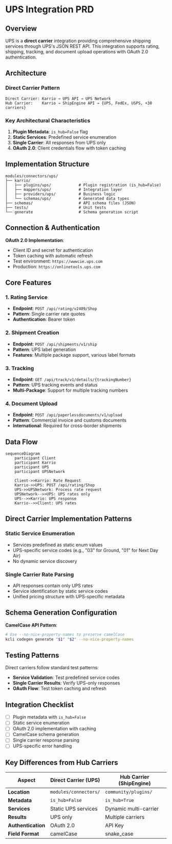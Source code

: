 # UPS Integration PRD

## Overview

UPS is a **direct carrier** integration providing comprehensive shipping services through UPS's JSON REST API. This integration supports rating, shipping, tracking, and document upload operations with OAuth 2.0 authentication.

## Architecture

### Direct Carrier Pattern

```
Direct Carrier: Karrio → UPS API → UPS Network
Hub Carrier:    Karrio → ShipEngine API → {UPS, FedEx, USPS, +30 carriers}
```

### Key Architectural Characteristics

1. **Plugin Metadata**: `is_hub=False` flag
2. **Static Services**: Predefined service enumeration
3. **Single Carrier**: All responses from UPS only
4. **OAuth 2.0**: Client credentials flow with token caching

## Implementation Structure

```
modules/connectors/ups/
├── karrio/
│   ├── plugins/ups/            # Plugin registration (is_hub=False)
│   ├── mappers/ups/            # Integration layer
│   ├── providers/ups/          # Business logic
│   └── schemas/ups/            # Generated data types
├── schemas/                    # API schema files (JSON)
├── tests/                      # Unit tests
└── generate                    # Schema generation script
```

## Connection & Authentication

**OAuth 2.0 Implementation**:
- Client ID and secret for authentication
- Token caching with automatic refresh
- Test environment: `https://wwwcie.ups.com`
- Production: `https://onlinetools.ups.com`

## Core Features

### 1. Rating Service
- **Endpoint**: `POST /api/rating/v2409/Shop`
- **Pattern**: Single carrier rate quotes
- **Authentication**: Bearer token

### 2. Shipment Creation
- **Endpoint**: `POST /api/shipments/v1/ship`
- **Pattern**: UPS label generation
- **Features**: Multiple package support, various label formats

### 3. Tracking
- **Endpoint**: `GET /api/track/v1/details/{trackingNumber}`
- **Pattern**: UPS tracking events and status
- **Multi-Package**: Support for multiple tracking numbers

### 4. Document Upload
- **Endpoint**: `POST /api/paperlessdocuments/v1/upload`
- **Pattern**: Commercial invoice and customs documents
- **International**: Required for cross-border shipments

## Data Flow

```mermaid
sequenceDiagram
    participant Client
    participant Karrio
    participant UPS
    participant UPSNetwork

    Client->>Karrio: Rate Request
    Karrio->>UPS: POST /api/rating/Shop
    UPS->>UPSNetwork: Process rate request
    UPSNetwork-->>UPS: UPS rates only
    UPS-->>Karrio: UPS response
    Karrio-->>Client: UPS rates
```

## Direct Carrier Implementation Patterns

### Static Service Enumeration
- Services predefined as static enum values
- UPS-specific service codes (e.g., "03" for Ground, "01" for Next Day Air)
- No dynamic service discovery

### Single Carrier Rate Parsing
- API responses contain only UPS rates
- Service identification by static service codes
- Unified pricing structure with UPS-specific metadata

## Schema Generation Configuration

**CamelCase API Pattern**:
```bash
# Use --no-nice-property-names to preserve camelCase
kcli codegen generate "$1" "$2" --no-nice-property-names
```

## Testing Patterns

Direct carriers follow standard test patterns:
- **Service Validation**: Test predefined service codes
- **Single Carrier Results**: Verify UPS-only responses
- **OAuth Flow**: Test token caching and refresh

## Integration Checklist

- [ ] Plugin metadata with `is_hub=False`
- [ ] Static service enumeration
- [ ] OAuth 2.0 implementation with caching
- [ ] CamelCase schema generation
- [ ] Single carrier response parsing
- [ ] UPS-specific error handling

## Key Differences from Hub Carriers

| Aspect | Direct Carrier (UPS) | Hub Carrier (ShipEngine) |
|--------|---------------------|-------------------------|
| **Location** | `modules/connectors/` | `community/plugins/` |
| **Metadata** | `is_hub=False` | `is_hub=True` |
| **Services** | Static UPS services | Dynamic multi-carrier |
| **Results** | UPS only | Multiple carriers |
| **Authentication** | OAuth 2.0 | API Key |
| **Field Format** | camelCase | snake_case |
